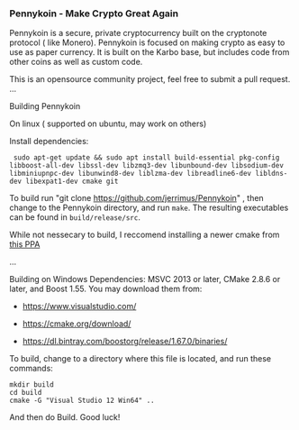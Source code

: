   
### Pennykoin - Make Crypto Great Again


 Pennykoin is a secure, private cryptocurrency built on the cryptonote protocol ( like Monero).
Pennykoin is focused on making crypto as easy to use as paper currency. It is built on the Karbo base, but includes code from other coins as well as custom code. 
 
  This is an opensource community project, feel free to submit a pull request.
...

Building Pennykoin 

On linux ( supported on ubuntu, may work on others)

Install dependencies: 
 
     sudo apt-get update && sudo apt install build-essential pkg-config libboost-all-dev libssl-dev libzmq3-dev libunbound-dev libsodium-dev libminiupnpc-dev libunwind8-dev liblzma-dev libreadline6-dev libldns-dev libexpat1-dev cmake git


To build run "git clone https://github.com/jerrimus/Pennykoin" , then change to the Pennykoin directory, and run `make`. The resulting executables can be found in `build/release/src`.

 While not nessecary to build, I reccomend installing a newer cmake from [this PPA](https://launchpad.net/~george-edison55/+archive/ubuntu/cmake-3.x)

...

Building on Windows
Dependencies: MSVC 2013 or later, CMake 2.8.6 or later, and Boost 1.55. You may download them from:

* https://www.visualstudio.com/ 
 
* https://cmake.org/download/
 
* https://dl.bintray.com/boostorg/release/1.67.0/binaries/

To build, change to a directory where this file is located, and run these commands: 
```
mkdir build
cd build
cmake -G "Visual Studio 12 Win64" ..
```

And then do Build.
Good luck!